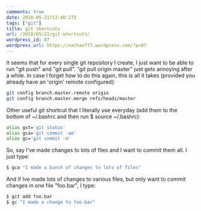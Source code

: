 ```yaml
---
comments: true
date: 2010-05-21T13:40:27Z
tags: ["git"]
title: git shortcuts
url: /2010/05/21/git-shortcuts/
wordpress_id: 87
wordpress_url: https://nathanf77.wordpress.com/?p=87
---
```


It seems that for every single git repository I create,
I just want to be able to run "git push" and "git pull".
"git pull origin master" just gets annoying after a while.
In case I forget how to do this again, this is all it takes (provided you already have an 'origin' remote configured):

```bash
git config branch.master.remote origin
git config branch.master.merge refs/heads/master
```

Other useful git shortcut that I literally use everyday
(add them to the bottom of ~/.bashrc and then run $ source ~/.bashrc):

```bash
alias gst='git status'
alias gca='git commit -am'
alias gc='git commit -m'
```

So, say I've made changes to lots of files and I want to commit them all. I just type:

```bash
$ gca "I made a bunch of changes to lots of files"
```

And if Ive made lots of changes to various files, but only want to commit changes in one file "foo.bar", I type:

```bash
$ git add foo.bar
$ gc "I made a change to foo.bar"
```

```

```
